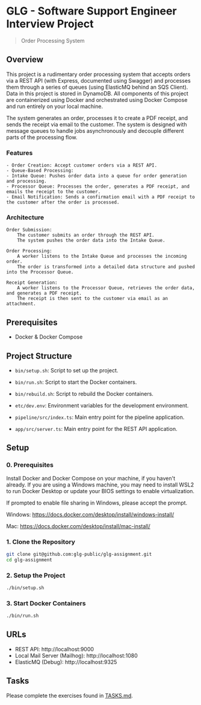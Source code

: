 # GLG - Software Support Engineer Interview Project
> Order Processing System

## Overview

This project is a rudimentary order processing system that accepts orders via a REST API (with Express, documented using Swagger) 
and processes them through a series of queues (using ElasticMQ behind an SQS Client). Data in this project is stored in DynamoDB.
All components of this project are containerized using Docker and orchestrated using Docker Compose and run entirely on your local machine.


The system generates an order, processes it to create a PDF receipt, and sends the receipt via email to the customer. The system is designed with message 
queues to handle jobs asynchronously and decouple different parts of the processing flow.

### Features
    - Order Creation: Accept customer orders via a REST API.
    - Queue-Based Processing:
    - Intake Queue: Pushes order data into a queue for order generation and processing.
    - Processor Queue: Processes the order, generates a PDF receipt, and emails the receipt to the customer.
    - Email Notification: Sends a confirmation email with a PDF receipt to the customer after the order is processed.

### Architecture

    Order Submission:
        The customer submits an order through the REST API.
        The system pushes the order data into the Intake Queue.

    Order Processing:
        A worker listens to the Intake Queue and processes the incoming order.
        The order is transformed into a detailed data structure and pushed into the Processor Queue.

    Receipt Generation:
        A worker listens to the Processor Queue, retrieves the order data, and generates a PDF receipt. 
        The receipt is then sent to the customer via email as an attachment.

## Prerequisites
- Docker & Docker Compose

## Project Structure
- `bin/setup.sh`: Script to set up the project.
- `bin/run.sh`: Script to start the Docker containers.
- `bin/rebuild.sh`: Script to rebuild the Docker containers.


- `etc/dev.env`: Environment variables for the development environment.
- `pipeline/src/index.ts`: Main entry point for the pipeline application.
- `app/src/server.ts`: Main entry point for the REST API application.

## Setup

### 0. Prerequisites
Install Docker and Docker Compose on your machine, if you haven't already. If you are using a Windows machine, you may
need to install WSL2 to run Docker Desktop or update your BIOS settings to enable virtualization.

If prompted to enable file sharing in Windows, please accept the prompt.

Windows: https://docs.docker.com/desktop/install/windows-install/

Mac: https://docs.docker.com/desktop/install/mac-install/

### 1. Clone the Repository
```sh
git clone git@github.com:glg-public/glg-assignment.git
cd glg-assignment
```

### 2. Setup the Project
```sh
./bin/setup.sh
```

### 3. Start Docker Containers
```sh
./bin/run.sh
```

## URLs
- REST API: http://localhost:9000
- Local Mail Server (Mailhog): http://localhost:1080
- ElasticMQ (Debug): http://localhost:9325

## Tasks
Please complete the exercises found in [TASKS.md](TASKS.md).
